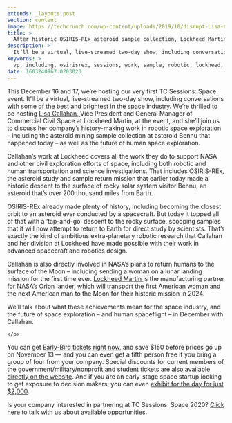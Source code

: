 ```yaml
--- 
extends: _layouts.post 
section: content 
image: https://techcrunch.com/wp-content/uploads/2019/10/disrupt-Lisa-Callahan-lockheed-0163.jpg?w=604 
title: > 
  After historic OSIRIS-REx asteroid sample collection, Lockheed Martin VP Lisa Callahan will join us at TC Sessions: Space – TechCrunch 
description: > 
  It’ll be a virtual, live-streamed two-day show, including conversations with some of the best and brightest in the space industry.Callahan’s work at Lockheed covers all the work they do to support NASA and other civil exploration efforts of space, including both robotic and human transportation and science investigations.That includes OSIRIS-REx, the asteroid study and sample return mission that earlier today made a historic descent to the surface of rocky solar system visitor Bennu, an asteroid that’s over 200 thousand miles from Earth.OSIRIS-REx already made plenty of history, including becoming the closest orbit to an asteroid ever conducted by a spacecraft.We’ll talk about what these achievements mean for the space industry, and the future of space exploration – and human spaceflight – in December with Callahan. 
keywords: > 
  vp, including, osirisrex, sessions, work, sample, robotic, lockheed, return, today, techcrunch, tc, asteroid, martin, space, mission, lisa, surface 
date: 1603240967.0203023 
--- 
```

<div><p id="speakable-summary">This December 16 and 17, we&#8217;re hosting our very first TC Sessions: Space event. It&#8217;ll be a virtual, live-streamed two-day show, including conversations with some of the best and brightest in the space industry. We&#8217;re thrilled to be hosting <a class="crunchbase-link" href="https://crunchbase.com/person/lisa-callahan" target="_blank">Lisa Callahan, </a> Vice President and General Manager of Commercial Civil Space at Lockheed Martin, at the event, and she&#8217;ll join us to discuss her company&#8217;s history-making work in robotic space exploration &#8211; including the asteroid mining sample collection at asteroid Bennu that happened today &#8211; as well as the future of human space exploration.</p>
<p>Callahan&#8217;s work at Lockheed covers all the work they do to support NASA and other civil exploration efforts of space, including both robotic and human transportation and science investigations. That includes OSIRIS-REx, the asteroid study and sample return mission that earlier today made a historic descent to the surface of rocky solar system visitor Bennu, an asteroid that&#8217;s over 200 thousand miles from Earth.</p>
<p>OSIRIS-REx already made plenty of history, including becoming the closest orbit to an asteroid ever conducted by a spacecraft. But today it topped all of that with a &#8216;tap-and-go&#8217; descent to the rocky surface, scooping samples that it will now attempt to return to Earth for direct study by scientists. That&#8217;s exactly the kind of ambitious extra-planetary robotic research that Callahan and her division at Lockheed have made possible with their work in advanced spacecraft and robotics design.</p><p class="piano-inline-promo"></p>
<p>Callahan is also directly involved in NASA&#8217;s plans to return humans to the surface of the Moon &#8211; including sending a woman on a lunar landing mission for the first time ever. <a class="crunchbase-link" href="https://crunchbase.com/organization/lockheed-martin" target="_blank">Lockheed Martin </a> is the manufacturing partner for NASA&#8217;s Orion lander, which will transport the first American woman and the next American man to the Moon for their historic mission in 2024.</p>
<p>We&#8217;ll talk about what these achievements mean for the space industry, and the future of space exploration &#8211; and human spaceflight &#8211; in December with Callahan.</p>
<p>	
	
	 
	</p>
<p>You can get <a href="https://techcrunch.com/events/tc-sessions-space-2020/?promo=editpost1#tickets">Early-Bird tickets right now</a>, and save $150 before prices go up on November 13 &#8212; and you can even get a fifth person free if you bring a group of four from your company. Special discounts for current members of the government/military/nonprofit and student tickets are also available <a href="https://techcrunch.com/events/tc-sessions-space-2020/?promo=editpost1#tickets">directly on the website</a>. And if you are an early-stage space startup looking to get exposure to decision makers, you can even <a href="https://techcrunch.com/events/tc-sessions-space-2020/?promo=editpost1&amp;display=true#tickets">exhibit for the day for just $2,000</a>.</p>
<p>Is your company interested in partnering at TC Sessions: Space 2020? <a href="http://info.techcrunch.com/SponsorshipsInterest.html?_ga=2.56756970.1567041312.1581968303-732172026.1578844339">Click here</a> to talk with us about available opportunities.</p>
			</div>